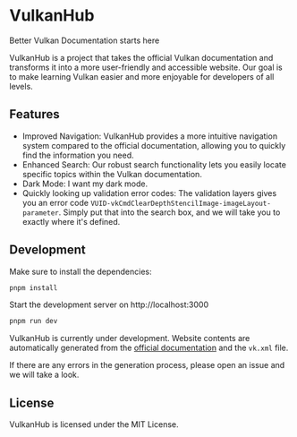 # VulkanHub
Better Vulkan Documentation starts here

VulkanHub is a project that takes the official Vulkan documentation and transforms it into a more user-friendly and accessible website. Our goal is to make learning Vulkan easier and more enjoyable for developers of all levels.

## Features
- Improved Navigation: VulkanHub provides a more intuitive navigation system compared to the official documentation, allowing you to quickly find the information you need.
- Enhanced Search: Our robust search functionality lets you easily locate specific topics within the Vulkan documentation.
- Dark Mode: I want my dark mode.
- Quickly looking up validation error codes: The validation layers gives you an error code `VUID-vkCmdClearDepthStencilImage-imageLayout-parameter`. Simply put that into the search box, and we will take you to exactly where it's defined.

## Development
Make sure to install the dependencies:

```bash
pnpm install
```

Start the development server on http://localhost:3000

```bash
pnpm run dev
```

VulkanHub is currently under development. Website contents are automatically generated from
the [official documentation](https://github.com/KhronosGroup/Vulkan-Docs) and the `vk.xml` file.

If there are any errors in the generation process, please open an issue and we will take a look.

## License
VulkanHub is licensed under the MIT License.
